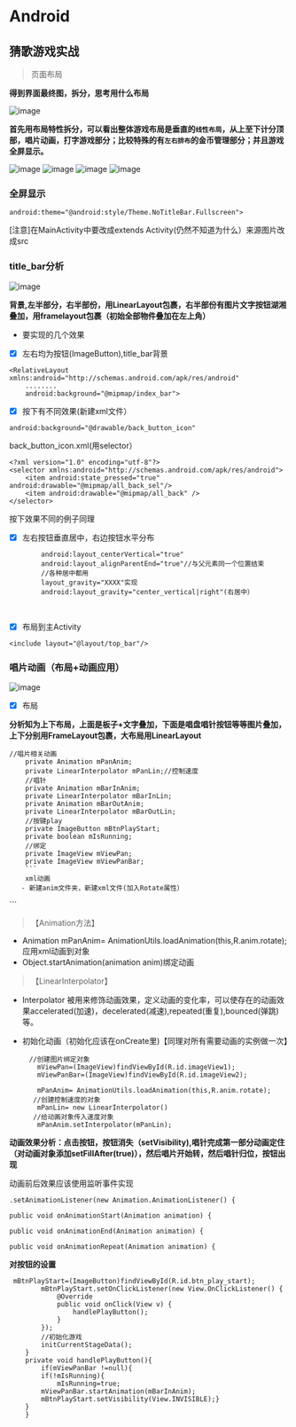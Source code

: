 # Android

## 猜歌游戏实战

>页面布局

**得到界面最终图，拆分，思考用什么布局**

![image](https://github.com/konL/Android/blob/master/screenshot/1.png)

**首先用布局特性拆分，可以看出整体游戏布局是垂直的`线性布局`，从上至下计分顶部，唱片动画，打字游戏部分；比较特殊的有`左右排布`的金币管理部分；并且游戏全屏显示。**

![image](https://github.com/konL/Android/blob/master/screenshot/2.png)
![image](https://github.com/konL/Android/blob/master/screenshot/3.png)
![image](https://github.com/konL/Android/blob/master/screenshot/4.png)
![image](https://github.com/konL/Android/blob/master/screenshot/5.png)

### 全屏显示
```
android:theme="@android:style/Theme.NoTitleBar.Fullscreen">
```
[注意]在MainActivity中要改成extends Activity(仍然不知道为什么）来源图片改成src

### title_bar分析

![image](https://github.com/konL/Android/blob/master/screenshot/2.png)

**背景,左半部分，右半部份，用LinearLayout包裹，右半部份有图片文字按钮湖湘叠加，用framelayout包裹（初始全部物件叠加在左上角）**

- 要实现的几个效果

- [x] 左右均为按钮(ImageButton),title_bar背景
```
<RelativeLayout xmlns:android="http://schemas.android.com/apk/res/android"
    ........
    android:background="@mipmap/index_bar">
```

- [x] 按下有不同效果(新建xml文件）
```
android:background="@drawable/back_button_icon"
```
back_button_icon.xml(用selector）
```
<?xml version="1.0" encoding="utf-8"?>
<selector xmlns:android="http://schemas.android.com/apk/res/android">
    <item android:state_pressed="true" android:drawable="@mipmap/all_back_sel"/>
    <item android:drawable="@mipmap/all_back" />
</selector>
```

按下效果不同的例子同理

- [x] 左右按钮垂直居中，右边按钮水平分布
```
        android:layout_centerVertical="true"
        android:layout_alignParentEnd="true"//与父元素同一个位置结束
        //各种居中都用
        layout_gravity="XXXX"实现
        android:layout_gravity="center_vertical|right"(右居中）
```
     
- [x] 布局到主Activity

```
<include layout="@layout/top_bar"/>
```

### 唱片动画（布局+动画应用）

![image](https://github.com/konL/Android/blob/master/screenshot/3.png)

- [x] 布局

**分析知为上下布局，上面是板子+文字叠加，下面是唱盘唱针按钮等等图片叠加，上下分别用FrameLayout包裹，大布局用LinearLayout**

```
//唱片相关动画
    private Animation mPanAnim;
    private LinearInterpolator mPanLin;//控制速度
    //唱针
    private Animation mBarInAnim;
    private LinearInterpolator mBarInLin;
    private Animation mBarOutAnim;
    private LinearInterpolator mBarOutLin;
    //按键play
    private ImageButton mBtnPlayStart;
    private boolean mIsRunning;
    //绑定
    private ImageView mViewPan;
    private ImageView mViewPanBar;
    ```
    xml动画
   - 新建anim文件夹，新建xml文件(加入Rotate属性）
   ```
   <?xmlns version="1.0" encoding="utf-8" ?>
<set xmlns:android="http://schemas.android.com/apk/res/android">
    <rotate
        android:duration="2400"
        android:fromDegrees="0"
        android:pivotX="50%"
        android:pivotY="50%"
        android:repeatCount="3"
        android:toDegrees="359"/>
</set>
```
 
 >【Animation方法】
 -  Animation mPanAnim= AnimationUtils.loadAnimation(this,R.anim.rotate);应用xml动画到对象
 - Object.startAnimation(animation anim)绑定动画
 >【LinearInterpolator】
 - Interpolator 被用来修饰动画效果，定义动画的变化率，可以使存在的动画效果accelerated(加速)，decelerated(减速),repeated(重复),bounced(弹跳)等。
 
 - 初始化动画（初始化应该在onCreate里)【同理对所有需要动画的实例做一次】
 ```
      //创建图片绑定对象
        mViewPan=(ImageView)findViewById(R.id.imageView1);
        mViewPanBar=(ImageView)findViewById(R.id.imageView2);
        
        mPanAnim= AnimationUtils.loadAnimation(this,R.anim.rotate);
       //创建控制速度的对象
        mPanLin= new LinearInterpolator() 
       //给动画对象传入速度对象
        mPanAnim.setInterpolator(mPanLin);
```

**动画效果分析：点击按钮，按钮消失（setVisibility),唱针完成第一部分动画定住（对动画对象添加setFillAfter(true)），然后唱片开始转，然后唱针归位，按钮出现**

动画前后效果应该使用监听事件实现
```
.setAnimationListener(new Animation.AnimationListener() {

public void onAnimationStart(Animation animation) {

public void onAnimationEnd(Animation animation) {
             
public void onAnimationRepeat(Animation animation) {
```

**对按钮的设置**
```
 mBtnPlayStart=(ImageButton)findViewById(R.id.btn_play_start);
        mBtnPlayStart.setOnClickListener(new View.OnClickListener() {
            @Override
            public void onClick(View v) {
                handlePlayButton();
            }
        });
        //初始化游戏
        initCurrentStageData();
    }
    private void handlePlayButton(){
        if(mViewPanBar !=null){
        if(!mIsRunning){
            mIsRunning=true;
        mViewPanBar.startAnimation(mBarInAnim);
        mBtnPlayStart.setVisibility(View.INVISIBLE);}
    }
    }
 ```
          

